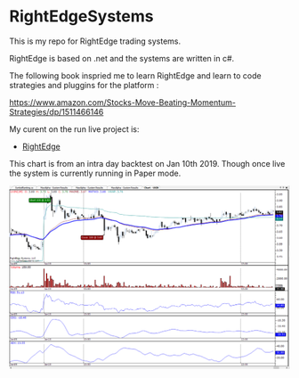 # RightEdgeSystems

This is my repo for RightEdge trading systems. 

RightEdge is based on .net and the systems are written in c#.

The following book inspried me to learn RightEdge and learn to code strategies and pluggins for the platform :

https://www.amazon.com/Stocks-Move-Beating-Momentum-Strategies/dp/1511466146

My curent on the run live project is:

* [RightEdge](https://github.com/jrathgeber/RightEdge/Systems/MaxAlphaLive/)

This chart is from an intra day backtest on Jan 10th 2019. Though once live the system is currently running in Paper mode. 

![RightEdge]( /Systems/MaxAlphaLive/images/UXIN.png)
